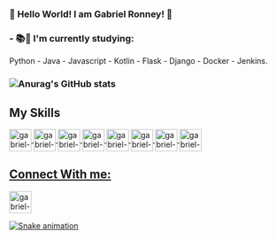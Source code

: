 ### 🤘 Hello World! I am Gabriel Ronney! 🤘
  
### - 📚🧠 I'm currently studying:

Python - Java - Javascript - Kotlin - Flask - Django - Docker - Jenkins. <h3> 


![Anurag's GitHub stats](https://github-readme-stats.vercel.app/api?username=gabrielronney62&show_icons=true&theme=dark)

## My Skills

<a href="https://www.linux.org/pages/download/" target="_blank">
<img align="center" alt="gabriel-linux" height="40" width="40" src="https://cdn.jsdelivr.net/gh/devicons/devicon/icons/linux/linux-original.svg"</a>
  
<a href="https://www.microsoft.com/pt-br/windows/" target="_blank">
<img align="center" alt="gabriel-windows" height="40" width="40" src="https://cdn.jsdelivr.net/gh/devicons/devicon/icons/windows8/windows8-original.svg"</a>
  
<a href="https://html.spec.whatwg.org/multipage/" target="_blank">
<img align="center" alt="gabriel-html5" height="40" width="40" src="https://cdn.jsdelivr.net/gh/devicons/devicon/icons/html5/html5-original.svg"</a> 
  
<a href="https://www.w3.org/Style/CSS/Overview.en.html" target="_blank">
<img align="center" alt="gabriel-css3" height="40" width="40" src="https://cdn.jsdelivr.net/gh/devicons/devicon/icons/css3/css3-original.svg"</a> 
  
<a href="https://getbootstrap.com/" target="_blank">
<img align="center" alt="gabriel-bootsrapt" heigh="40" width="40" src="https://cdn.jsdelivr.net/gh/devicons/devicon/icons/bootstrap/bootstrap-plain-wordmark.svg"</a> 
  
<a href="https://linuxhint.com/30_bash_script_examples/" target="_blank">
<img align="center" alt="gabriel-bash" height="40" width="40" src="https://cdn.jsdelivr.net/gh/devicons/devicon/icons/bash/bash-original.svg"</a>  
  
<a href="https://www.mysql.com/" target="_blank">
<img align="center" alt="gabriel-mysql" height="40" width="40" src="https://cdn.jsdelivr.net/gh/devicons/devicon/icons/mysql/mysql-original-wordmark.svg"</a> 
  
<a href="https://www.python.org/" target="_blank">
<img align="center" alt="gabriel-python" height="40" width="40" src="https://cdn.jsdelivr.net/gh/devicons/devicon/icons/python/python-original-wordmark.svg"</a>
  
  
## Connect With me:
  
<a href="https://www.linkedin.com/in/gabrielronneydasilva/" target="_blank">
<img align="center" alt="gabriel-linkedin" height="40" width="40" src="https://cdn.jsdelivr.net/gh/devicons/devicon/icons/linkedin/linkedin-original.svg"</a>
  

  
![Snake animation](https://github.com/gabrielronney62/gabrielronney62/blob/output/github-contribution-grid-snake.svg)
